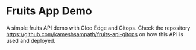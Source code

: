 # Fruits App Demo

A simple fruits API demo with Gloo Edge and Gitops. Check the
repository https://github.com/kameshsampath/fruits-api-gitops on how this API is used and deployed.